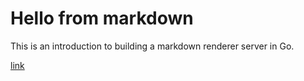 # Hello from markdown

This is an introduction to building a markdown renderer server in Go.

[link](www.google.com)
